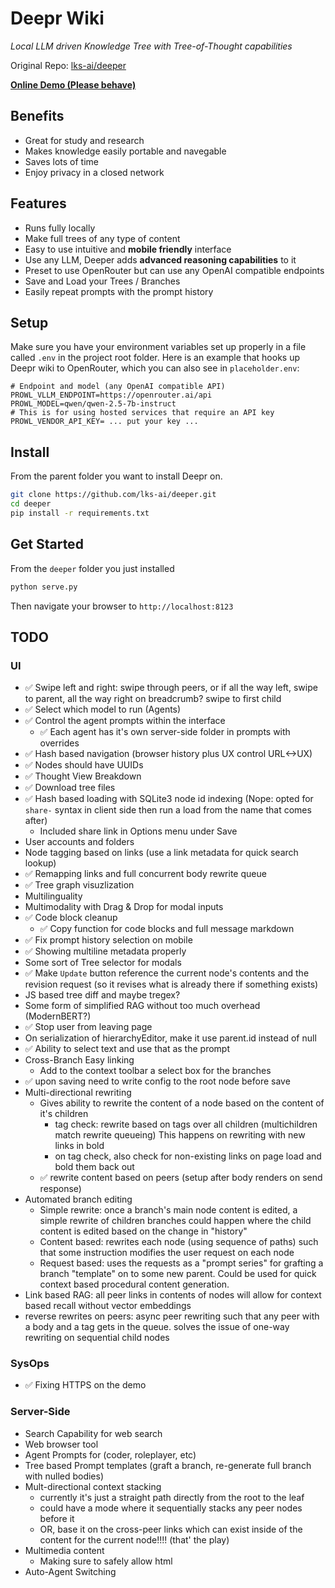 # Deepr Wiki
*Local LLM driven Knowledge Tree with Tree-of-Thought capabilities*

Original Repo: [lks-ai/deeper](https://github.com/lks-ai/deeper)

**[Online Demo (Please behave)](http://deepr.wiki)**

## Benefits
- Great for study and research
- Makes knowledge easily portable and navegable
- Saves lots of time
- Enjoy privacy in a closed network

## Features
- Runs fully locally
- Make full trees of any type of content
- Easy to use intuitive and **mobile friendly** interface
- Use any LLM, Deeper adds **advanced reasoning capabilities** to it
- Preset to use OpenRouter but can use any OpenAI compatible endpoints
- Save and Load your Trees / Branches
- Easily repeat prompts with the prompt history

## Setup
Make sure you have your environment variables set up properly in a file called `.env` in the project root folder. Here is an example that hooks up Deepr wiki to OpenRouter, which you can also see in `placeholder.env`:
```.env
# Endpoint and model (any OpenAI compatible API)
PROWL_VLLM_ENDPOINT=https://openrouter.ai/api
PROWL_MODEL=qwen/qwen-2.5-7b-instruct
# This is for using hosted services that require an API key
PROWL_VENDOR_API_KEY= ... put your key ...
```

## Install
From the parent folder you want to install Deepr on.
```sh
git clone https://github.com/lks-ai/deeper.git
cd deeper
pip install -r requirements.txt
```

## Get Started
From the `deeper` folder you just installed
```sh
python serve.py
```
Then navigate your browser to `http://localhost:8123`


## TODO

### UI
- ✅ Swipe left and right: swipe through peers, or if all the way left, swipe to parent, all the way right on breadcrumb? swipe to first child
- ✅ Select which model to run (Agents)
- ✅ Control the agent prompts within the interface
    - ✅ Each agent has it's own server-side folder in prompts with overrides
- ✅ Hash based navigation (browser history plus UX control URL<->UX)
- ✅ Nodes should have UUIDs
- ✅ Thought View Breakdown
- ✅ Download tree files
- ✅ Hash based loading with SQLite3 node id indexing (Nope: opted for `share-` syntax in client side then run a load from the name that comes after)
    - Included share link in Options menu under Save
- User accounts and folders
- Node tagging based on links (use a link metadata for quick search lookup)
- ✅ Remapping links and full concurrent body rewrite queue
- ✅ Tree graph visuzlization
- Multilinguality
- Multimodality with Drag & Drop for modal inputs
- ✅ Code block cleanup
    - ✅ Copy function for code blocks and full message markdown
- ✅ Fix prompt history selection on mobile
- ✅ Showing multiline metadata properly
- Some sort of Tree selector for modals
- ✅ Make `Update` button reference the current node's contents and the revision request (so it revises what is already there if something exists)
- JS based tree diff and maybe tregex?
- Some form of simplified RAG without too much overhead (ModernBERT?)
- ✅ Stop user from leaving page
- On serialization of hierarchyEditor, make it use parent.id instead of null
- ✅ Ability to select text and use that as the prompt
- Cross-Branch Easy linking
    - Add to the context toolbar a select box for the branches
- ✅ upon saving need to write config to the root node before save
- Multi-directional rewriting
    - Gives ability to rewrite the content of a node based on the content of it's children
        - tag check: rewrite based on tags over all children (multichildren match rewrite queueing) This happens on rewriting with new links in bold
        - on tag check, also check for non-existing links on page load and bold them back out
    - ✅ rewrite content based on peers (setup after body renders on send response)
- Automated branch editing
    - Simple rewrite: once a branch's main node content is edited, a simple rewrite of children branches could happen where the child content is edited based on the change in "history"
    - Content based: rewrites each node (using sequence of paths) such that some instruction modifies the user request on each node
    - Request based: uses the requests as a "prompt series" for grafting a branch "template" on to some new parent. Could be used for quick context based procedural content generation.
- Link based RAG: all peer links in contents of nodes will allow for context based recall without vector embeddings
- reverse rewrites on peers: async peer rewriting such that any peer with a body and a tag gets in the queue. solves the issue of one-way rewriting on sequential child nodes

### SysOps
- ✅ Fixing HTTPS on the demo

### Server-Side
- Search Capability for web search
- Web browser tool
- Agent Prompts for (coder, roleplayer, etc)
- Tree based Prompt templates (graft a branch, re-generate full branch with nulled bodies)
- Mult-directional context stacking
    - currently it's just a straight path directly from the root to the leaf
    - could have a mode where it sequentially stacks any peer nodes before it
    - OR, base it on the cross-peer links which can exist inside of the content for the current node!!!! (that' the play)
- Multimedia content
    - Making sure to safely allow html
- Auto-Agent Switching
